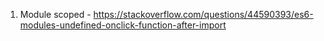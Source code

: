 1. Module scoped - https://stackoverflow.com/questions/44590393/es6-modules-undefined-onclick-function-after-import